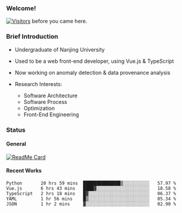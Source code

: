 ### Welcome!

[![Visitors](https://visitor-badge.laobi.icu/badge?page_id=HermitSun.HermitSun)]() before you came here.

### Brief Introduction

- Undergraduate of Nanjing University

- Used to be a web front-end developer, using Vue.js & TypeScript

- Now working on anomaly detection & data provenance analysis

- Research Interests: 
  - Software Architecture
  - Software Process
  - Optimization
  - Front-End Engineering

### Status

#### General

[![ReadMe Card](https://github-readme-stats.hermitsun.vercel.app/api?username=HermitSun&count_private=true&show_icons=true)]()

#### Recent Works

<!--START_SECTION:waka-->
```text
Python       20 hrs 59 mins  ██████████████▒░░░░░░░░░░   57.97 % 
Vue.js       6 hrs 43 mins   ████▓░░░░░░░░░░░░░░░░░░░░   18.58 % 
TypeScript   2 hrs 18 mins   █▓░░░░░░░░░░░░░░░░░░░░░░░   06.37 % 
YAML         1 hr 56 mins    █▒░░░░░░░░░░░░░░░░░░░░░░░   05.34 % 
JSON         1 hr 2 mins     ▓░░░░░░░░░░░░░░░░░░░░░░░░   02.90 % 
```
<!--END_SECTION:waka-->
